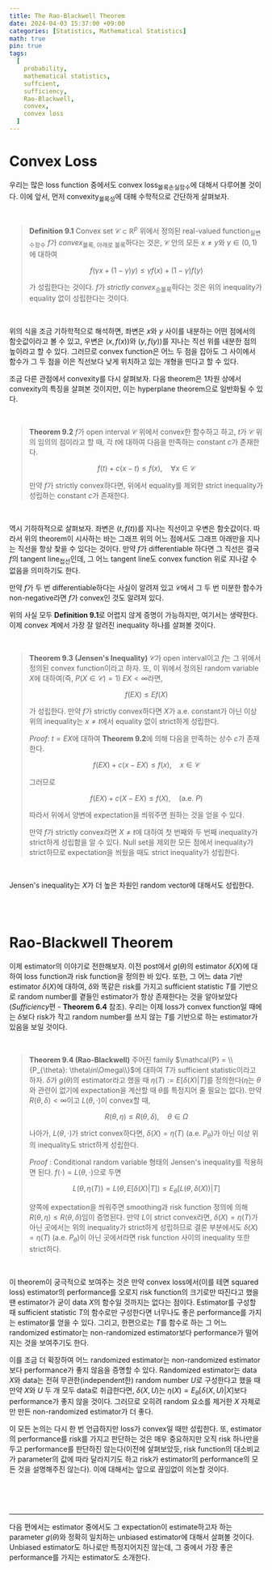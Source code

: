 ```yaml
---
title: The Rao-Blackwell Theorem
date: 2024-04-03 15:37:00 +09:00
categories: [Statistics, Mathematical Statistics]
math: true
pin: true
tags:
  [
    probability,
    mathematical statistics,
    suffcient,
    sufficiency,
    Rao-Blackwell,
    convex,
    convex loss
  ]
---
```


# Convex Loss

우리는 많은 loss function 중에서도 convex loss<sub>볼록손실함수</sub>에 대해서 다루어볼 것이다. 이에 앞서, 먼저 convexity<sub>볼록성</sub>에 대해 수학적으로 간단하게 살펴보자.

<br>

> **Definition 9.1** Convex set $\mathcal{C}\subset\mathbb{R}^p$ 위에서 정의된 real-valued function<sub>실변수함수</sub> $f$가 *convex*<sub>볼록, 아래로 볼록</sub>하다는 것은, $\mathcal{C}$ 안의 모든 $x\ne y$와 $\gamma\in(0, 1)$에 대하여
>
> $$f(\gamma x + (1-\gamma)y) \le \gamma f(x) + (1-\gamma)f(y)$$
>
> 가 성립한다는 것이다. $f$가 *strictly convex*<sub>순볼록</sub>하다는 것은 위의 inequality가 equality 없이 성립한다는 것이다.
>

<br>

위의 식을 조금 기하학적으로 해석하면, 좌변은 $x$와 $y$ 사이를 내분하는 어떤 점에서의 함숫값이라고 볼 수 있고, 우변은 $(x, f(x))$와 $(y, f(y))$를 지나는 직선 위를 내분한 점의 높이라고 할 수 있다. 그러므로 convex function은 어느 두 점을 잡아도 그 사이에서 함수가 그 두 점을 이은 직선보다 낮게 위치하고 있는 개형을 띤다고 할 수 있다. 

조금 다른 관점에서 convexity를 다시 살펴보자. 다음 theorem은 1차원 상에서 convexity의 특징을 살펴본 것이지만, 이는 hyperplane theorem으로 일반화될 수 있다.

<br>

> **Theorem 9.2** $f$가 open interval $\mathcal{C}$ 위에서 convex한 함수하고 하고, $t$가 $\mathcal{C}$ 위의 임의의 점이라고 할 때, 각 $t$에 대하여 다음을 만족하는 constant $c$가 존재한다.
>
> $$f(t) + c(x - t) \le f(x), \quad \forall x\in\mathcal{C}$$
>
> 만약 $f$가 strictly convex하다면, 위에서 equality를 제외한 strict inequality가 성립하는 constant $c$가 존재한다.
>

<br>

역시 기하하적으로 살펴보자. 좌변은 $(t, f(t))$를 지나는 직선이고 우변은 함숫값이다. 따라서 위의 theorem이 시사하는 바는 그래프 위의 어느 점에서도 그래프 아래만을 지나는 직선을 항상 찾을 수 있다는 것이다. 만약 $f$가 differentiable 하다면 그 직선은 결국 $f$의 tangent line<sub>접선</sub>인데, 그 어느 tangent line도 convex function 위로 지나갈 수 없음을 의미하기도 한다.


만약 $f$가 두 번 differentiable하다는 사실이 알려져 있고 $\mathcal{C}$에서 그 두 번 미분한 함수가 non-negative라면 $f$가 convex인 것도 알려져 있다.

위의 사실 모두 **Definition 9.1**로 어렵지 않게 증명이 가능하지만, 여기서는 생략한다. 이제 convex 계에서 가장 잘 알려진 inequality 하나를 살펴볼 것이다.

<br>

> **Theorem 9.3 (Jensen's Inequality)** $\mathcal{C}$가 open interval이고 $f$는 그 위에서 정의된 convex function이라고 하자. 또, 이 위에서 정의된 random variable $X$에 대하여(즉, $P(X\in\mathcal{C}) = 1$) $EX\lt\infty$라면,
>
> $$ f(EX) \le E f(X)$$
>
> 가 성립한다. 만약 $f$가 strictly convex하다면 $X$가 a.e. constant가 아닌 이상 위의 inequality는 $x\ne t$에서 equality 없이 strict하게 성립한다.
>
> *Proof*: $t = EX$에 대하여 **Theorem 9.2**에 의해 다음을 만족하는 상수 $c$가 존재한다.
>
> $$ f(EX) + c(x - EX) \le f(x), \quad x\in\mathcal{C}$$ 
>
> 그러므로
>
> $$ f(EX) + c(X - EX) \le f(X), \quad (\text{a.e. } P)$$
>
> 따라서 위에서 양변에 expectation을 씌워주면 원하는 것을 얻을 수 있다.
>
> 만약 $f$가 strictly convex라면 $X\ne t$에 대하여 첫 번째와 두 번째 inequality가 strict하게 성립함을 알 수 있다. Null set을 제외한 모든 점에서 inequality가 strict하므로 expectation을 씌웠을 때도 strict inequality가 성립한다.
>

<br>

Jensen's inequality는 $X$가 더 높은 차원인 random vector에 대해서도 성립한다. 

<br>
<br>

# Rao-Blackwell Theorem

이제 estimator의 이야기로 전한해보자. 이전 post에서 $g(\theta)$의 estimator $\delta(X)$에 대하여 loss function과 risk function을 정의한 바 있다. 또한, 그 어느 data 기반 estimator $\delta(X)$에 대하여, $\delta$와 똑같은 risk를 가지고 sufficient statistic $T$를 기반으로 random number를 곁들인 estimator가 항상 존재한다는 것을 알아보았다(*Sufficiency*편 - **Theorem 6.4** 참조). 우리는 이제 loss가 convex function일 때에는 $\delta$보다 risk가 작고 random number를 쓰지 않는 $T$를 기반으로 하는 estimator가 있음을 보일 것이다.

<br>

> **Theorem 9.4 (Rao-Blackwell)** 주어진 family $\mathcal{P} = \\{P_{\theta}: \theta\in\Omega\\}$에 대하여 $T$가 sufficient statistic이라고 하자. $\delta$가 $g(\theta)$의 estimator라고 했을 때 $\eta(T):=E[\delta(X)\vert T]$를 정의한다($\eta$는 $\theta$와 관련이 없기에 expectation을 계산할 때 $\theta$를 특정지어 줄 필요는 없다). 만약 $R(\theta, \delta)\lt\infty$이고 $L(\theta, \cdot)$이 convex할 때,
>
> $$ R(\theta, \eta) \le R(\theta, \delta), \quad \theta\in\Omega$$
>
> 나아가, $L(\theta, \cdot)$가 strict convex하다면, $\delta(X) = \eta(T)$ (a.e. $P_{\theta}$)가 아닌 이상 위의 inequality도 strict하게 성립한다.
>
> *Proof* : Conditional random variable 형태의 Jensen's inequality를 적용하면 된다. $f(\cdot) = L(\theta, \cdot)$으로 두면
>
> $$ L(\theta, \eta(T)) = L(\theta, E[\delta(X)\vert T]) \le E_{\theta}[L(\theta, \delta(X))\vert T]$$
>
> 양쪽에 expectation을 씌워주면 smoothing과 risk function 정의에 의해 $R(\theta, \eta)\le R(\theta, \delta)$임이 증명된다. 만약 $L$이 strict convex라면,  $\delta(X) = \eta(T)$가 아닌 곳에서는 위의 inequality가 strict하게 성립하므로 결론 부분에서도 $\delta(X) = \eta(T)$ (a.e. $P_{\theta}$)이 아닌 곳에서라면 risk function 사이의 inequality 또한 strict하다.
>

<br>

이 theorem이 궁극적으로 보여주는 것은 만약 convex loss에서(이를 테면 squared loss) estimator의 performance를 오로지 risk function의 크기로만 따진다고 했을 땐 estimator가 굳이 data $X$의 함수일 것까지는 없다는 점이다. Estimator를 구성할 때 sufficient statistic $T$의 함수로만 구성한다면 너무나도 좋은 performance를 가지는 estimator룰 얻을 수 있다. 그리고, 한편으로는 $T$를 함수로 하는 그 어느 randomized estimator는 non-randomized estimator보다 performance가 떨어지는 것을 보여주기도 한다. 

이를 조금 더 확장하여 어느 randomized estimator는 non-randomized estimator보다 performance가 좋지 않음을 증명할 수 있다. Randomized estimator는 data $X$와 data는 전혀 무관한(independent한) random number $U$로 구성한다고 했을 때 만약 $X$와 $U$ 두 개 모두 data로 취급한다면, $\delta(X, U)$는 $\eta(X) = E_{\theta}[\delta(X, U)\vert X]$보다 performance가 좋지 않을 것이다. 그러므로 오히려 random 요소를 제거한 $X$ 자체로만 만든 non-randomized estimator가 더 좋다.

이 모든 논의는 다시 한 번 언급하지만 loss가 convex일 때만 성립한다. 또, estimator의 performance를 risk를 가지고 판단하는 것은 매우 중요하지만 오직 risk 하나만을 두고 performance를 판단하진 않는다(이전에 살펴보았듯, risk function의 대소비교가 parameter의 값에 따라 달라지기도 하고 risk가 estimator의 performance의 모든 것을 설명해주진 않는다). 이에 대해서는 앞으로 끊임없이 의논할 것이다.

<br>
<br>
<br>

---
다음 편에서는 estimator 중에서도 그 expectation이 estimate하고자 하는 parameter $g(\theta)$와 정확히 일치하는 unbiased estimator에 대해서 살펴볼 것이다. Unbiased estimator도 하나로만 특정지어지진 않는데, 그 중에서 가장 좋은 performance를 가지는 estimator도 소개한다.
